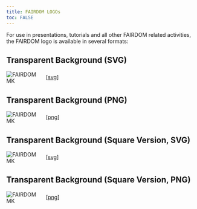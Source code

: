 ```yaml
---
title: FAIRDOM LOGOs
toc: FALSE
---
```


For use in presentations, tutorials and all other FAIRDOM related activities, the FAIRDOM logo is available in several formats:  


## Transparent Background (SVG)

<p>
  <img alt="FAIRDOM MK" src="{{ 'assets/img/transparent-fairdom-logo-compact.svg' | relative_url }}" class="m-2" style="max-width: 20%; max-height: 5em; vertical-align: middle" /> 
    [<a href="{{ 'assets/img/transparent-fairdom-logo-compact.svg' | relative_url }}">svg</a>]
    <!-- [<a href="{{ 'assets/img/' | relative_url }}">png</a>] -->
</p>


## Transparent Background (PNG)

<p>
  <img alt="FAIRDOM MK" src="{{ 'assets/img/transparent-fairdom-logo-compact.png' | relative_url }}" class="m-2" style="max-width: 20%; max-height: 5em; vertical-align: middle" /> 
    [<a href="{{ 'assets/img/transparent-fairdom-logo-compact.png' | relative_url }}">png</a>]
    <!-- [<a href="{{ 'assets/img/' | relative_url }}">png</a>] -->
</p>


## Transparent Background (Square Version, SVG)

<p>
  <img alt="FAIRDOM MK" src="{{ 'assets/img/transparent-fairdom-logo-square.svg' | relative_url }}" class="m-2" style="max-width: 20%; max-height: 5em; vertical-align: middle" /> 
    [<a href="{{ 'assets/img/transparent-fairdom-logo-square.svg' | relative_url }}">svg</a>]
    <!-- [<a href="{{ 'assets/img/' | relative_url }}">png</a>] -->
</p>


## Transparent Background (Square Version, PNG)

<p>
  <img alt="FAIRDOM MK" src="{{ 'assets/img/transparent-fairdom-logo-square.png' | relative_url }}" class="m-2" style="max-width: 20%; max-height: 5em; vertical-align: middle" /> 
    [<a href="{{ 'assets/img/transparent-fairdom-logo-square.png' | relative_url }}">png</a>]
    <!-- [<a href="{{ 'assets/img/' | relative_url }}">png</a>] -->
</p>

